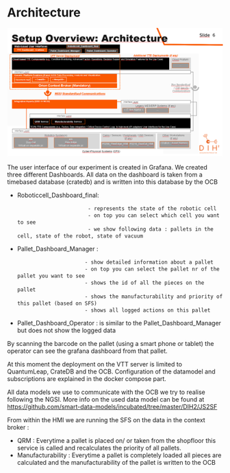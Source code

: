 # Architecture

![Overview Architecture](./images/architecture.png)


The user interface of our experiment is created in Grafana. We created three different Dashboards.
All data on the dashboard is taken from a timebased database (cratedb) and is written into this database by the OCB

- Roboticcell_Dashboard_final: 

                             - represents the state of the robotic cell
                             - on top you can select which cell you want to see
                             - we show following data : pallets in the cell, state of the robot, state of vacuum
                             
- Pallet_Dashboard_Manager : 

                            - show detailed information about a pallet
                            - on top you can select the pallet nr of the pallet you want to see
                            - shows the id of all the pieces on the pallet
                            - shows the manufacturability and priority of this pallet (based on SFS)
                            - shows all logged actions on this pallet

- Pallet_Dashboard_Operator : is similar to the Pallet_Dashboard_Manager but does not show the logged data
                            
By scanning the barcode on the pallet (using a smart phone or tablet) the operator can see the grafana dashboard from that pallet.

At this moment the deployment on the VTT server is limited to QuantumLeap, CrateDB and the OCB. 
Configuration of the datamodel and subscriptions are explained in the docker compose part.

All data models we use to communicate with the OCB we try to realise following the NGSI. More info on the used data model can be found at https://github.com/smart-data-models/incubated/tree/master/DIH2/JS2SF

From within the HMI we are running the SFS on the data in the context broker :
- QRM : Everytime a pallet is placed on/ or taken from the shopfloor this service is called and recalculates the priority of all pallets.
- Manufacturability : Everytime a pallet is completely loaded all pieces are calculated and the manufacturability of the pallet is written to the OCB
